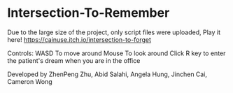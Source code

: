 # Intersection-To-Remember

Due to the large size of the project, only script files were uploaded, Play it here!
https://cainuse.itch.io/intersection-to-forget

Controls:
WASD To move around
Mouse To look around
Click R key to enter the patient's dream when you are in the office


Developed by ZhenPeng Zhu, Abid Salahi, Angela Hung, Jinchen Cai, Cameron Wong
